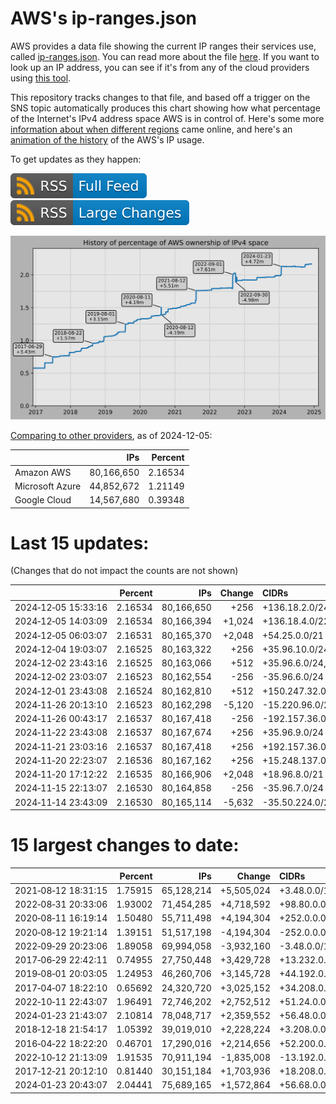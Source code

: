 # AWS's ip-ranges.json

AWS provides a data file showing the current IP ranges their
services use, called [ip-ranges.json](https://ip-ranges.amazonaws.com/ip-ranges.json).
You can read more about the file [here](https://docs.aws.amazon.com/general/latest/gr/aws-ip-ranges.html).
If you want to look up an IP address, you can see if it's from any of the cloud providers using [this tool](https://cloud-ips.s3-us-west-2.amazonaws.com/index.html).

This repository tracks changes to that file, and based off a trigger on the SNS 
topic automatically produces this chart showing how what percentage of the 
Internet's IPv4 address space AWS is in control of.  Here's some 
more [information about when different regions](announces.md) came 
online, and here's an [animation of the history](https://youtu.be/Su25yl7eol8) 
of the AWS's IP usage.

To get updates as they happen:

[![RSS Icon (Full Feed)](images/rss_badge.svg)](https://raw.githubusercontent.com/seligman/aws-ip-ranges/master/rss.xml)
[![RSS Icon (Large Changes)](images/rss_badge_partial.svg)](https://raw.githubusercontent.com/seligman/aws-ip-ranges/master/rss_big_changes.xml)

![History of AWS](history_count.svg)

[Comparing to other providers](https://github.com/seligman/cloud_sizes), as of 2024-12-05:

| | IPs | Percent |
| --- | ---: | ---: |
| Amazon AWS | 80,166,650 | 2.16534 |
| Microsoft Azure | 44,852,672 | 1.21149 |
| Google Cloud | 14,567,680 | 0.39348 |


# Last 15 updates:

(Changes that do not impact the counts are not shown)

| | Percent | IPs | Change | CIDRs |
| :--- | ---: | ---: | ---: | :--- |
| 2024&#8209;12&#8209;05&nbsp;15:33:16 | 2.16534 | 80,166,650 | +256 | +136.18.2.0/24 |
| 2024&#8209;12&#8209;05&nbsp;14:03:09 | 2.16534 | 80,166,394 | +1,024 | +136.18.4.0/22 |
| 2024&#8209;12&#8209;05&nbsp;06:03:07 | 2.16531 | 80,165,370 | +2,048 | +54.25.0.0/21 |
| 2024&#8209;12&#8209;04&nbsp;19:03:07 | 2.16525 | 80,163,322 | +256 | +35.96.10.0/24 |
| 2024&#8209;12&#8209;02&nbsp;23:43:16 | 2.16525 | 80,163,066 | +512 | +35.96.6.0/24,&nbsp;+192.157.36.0/24 |
| 2024&#8209;12&#8209;02&nbsp;23:03:07 | 2.16523 | 80,162,554 | -256 | -35.96.6.0/24 |
| 2024&#8209;12&#8209;01&nbsp;23:43:08 | 2.16524 | 80,162,810 | +512 | +150.247.32.0/23 |
| 2024&#8209;11&#8209;26&nbsp;20:13:10 | 2.16523 | 80,162,298 | -5,120 | -15.220.96.0/20,&nbsp;-15.220.44.0/22 |
| 2024&#8209;11&#8209;26&nbsp;00:43:17 | 2.16537 | 80,167,418 | -256 | -192.157.36.0/24 |
| 2024&#8209;11&#8209;22&nbsp;23:43:08 | 2.16537 | 80,167,674 | +256 | +35.96.9.0/24 |
| 2024&#8209;11&#8209;21&nbsp;23:03:16 | 2.16537 | 80,167,418 | +256 | +192.157.36.0/24 |
| 2024&#8209;11&#8209;20&nbsp;22:23:07 | 2.16536 | 80,167,162 | +256 | +15.248.137.0/24 |
| 2024&#8209;11&#8209;20&nbsp;17:12:22 | 2.16535 | 80,166,906 | +2,048 | +18.96.8.0/21 |
| 2024&#8209;11&#8209;15&nbsp;22:13:07 | 2.16530 | 80,164,858 | -256 | -35.96.7.0/24 |
| 2024&#8209;11&#8209;14&nbsp;23:43:09 | 2.16530 | 80,165,114 | -5,632 | -35.50.224.0/21,&nbsp;-35.50.136.0/22,&nbsp;-35.50.140.0/23,&nbsp;... |


# 15 largest changes to date:

| | Percent | IPs | Change | CIDRs |
| :--- | ---: | ---: | ---: | :--- |
| 2021&#8209;08&#8209;12&nbsp;18:31:15 | 1.75915 | 65,128,214 | +5,505,024 | +3.48.0.0/12,&nbsp;+35.96.0.0/12,&nbsp;+3.152.0.0/13,&nbsp;... |
| 2022&#8209;08&#8209;31&nbsp;20:33:06 | 1.93002 | 71,454,285 | +4,718,592 | +98.80.0.0/12,&nbsp;+184.32.0.0/12,&nbsp;+13.184.0.0/13,&nbsp;... |
| 2020&#8209;08&#8209;11&nbsp;16:19:14 | 1.50480 | 55,711,498 | +4,194,304 | +252.0.0.0/10 |
| 2020&#8209;08&#8209;12&nbsp;19:21:14 | 1.39151 | 51,517,198 | -4,194,304 | -252.0.0.0/10 |
| 2022&#8209;09&#8209;29&nbsp;20:23:06 | 1.89058 | 69,994,058 | -3,932,160 | -3.48.0.0/12,&nbsp;-35.96.0.0/12,&nbsp;-3.240.0.0/13,&nbsp;... |
| 2017&#8209;06&#8209;29&nbsp;22:42:11 | 0.74955 | 27,750,448 | +3,429,728 | +13.232.0.0/13,&nbsp;+34.240.0.0/13,&nbsp;+35.168.0.0/13,&nbsp;... |
| 2019&#8209;08&#8209;01&nbsp;20:03:05 | 1.24953 | 46,260,706 | +3,145,728 | +44.192.0.0/10,&nbsp;-3.192.0.0/12 |
| 2017&#8209;04&#8209;07&nbsp;18:22:10 | 0.65692 | 24,320,720 | +3,025,152 | +34.208.0.0/12,&nbsp;+34.224.0.0/12,&nbsp;+13.58.0.0/15,&nbsp;... |
| 2022&#8209;10&#8209;11&nbsp;22:43:07 | 1.96491 | 72,746,202 | +2,752,512 | +51.24.0.0/13,&nbsp;+57.104.0.0/13,&nbsp;+51.20.0.0/14,&nbsp;... |
| 2024&#8209;01&#8209;23&nbsp;21:43:07 | 2.10814 | 78,048,717 | +2,359,552 | +56.48.0.0/13,&nbsp;+16.28.0.0/14,&nbsp;+16.64.0.0/14,&nbsp;... |
| 2018&#8209;12&#8209;18&nbsp;21:54:17 | 1.05392 | 39,019,010 | +2,228,224 | +3.208.0.0/12,&nbsp;+3.224.0.0/12,&nbsp;+13.48.0.0/15 |
| 2016&#8209;04&#8209;22&nbsp;18:22:20 | 0.46701 | 17,290,016 | +2,214,656 | +52.200.0.0/13,&nbsp;+52.208.0.0/13,&nbsp;+52.36.0.0/14,&nbsp;... |
| 2022&#8209;10&#8209;12&nbsp;21:13:09 | 1.91535 | 70,911,194 | -1,835,008 | -13.192.0.0/13,&nbsp;-16.28.0.0/14,&nbsp;-40.172.0.0/14,&nbsp;... |
| 2017&#8209;12&#8209;21&nbsp;20:12:10 | 0.81440 | 30,151,184 | +1,703,936 | +18.208.0.0/13,&nbsp;+18.204.0.0/14,&nbsp;+18.224.0.0/14,&nbsp;... |
| 2024&#8209;01&#8209;23&nbsp;20:43:07 | 2.04441 | 75,689,165 | +1,572,864 | +56.68.0.0/14,&nbsp;+56.128.0.0/14,&nbsp;+56.136.0.0/14,&nbsp;... |
